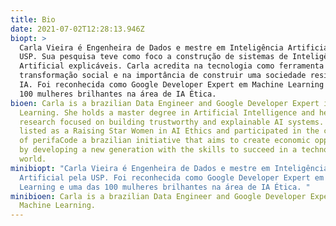 ```yaml
---
title: Bio
date: 2021-07-02T12:28:13.946Z
biopt: >
  Carla Vieira é Engenheira de Dados e mestre em Inteligência Artificial pela
  USP. Sua pesquisa teve como foco a construção de sistemas de Inteligência
  Artificial explicáveis. Carla acredita na tecnologia como ferramenta de
  transformação social e na importância de construir uma sociedade resiliente a
  IA. Foi reconhecida como Google Developer Expert em Machine Learning e uma das
  100 mulheres brilhantes na área de IA Ética.
bioen: Carla is a brazilian Data Engineer and Google Developer Expert in Machine
  Learning. She holds a master degree in Artificial Intelligence and her
  research focused on building trustworthy and explainable AI systems. She was
  listed as a Raising Star Women in AI Ethics and participated in the creation
  of perifaCode a brazilian initiative that aims to create economic opportunity
  by developing a new generation with the skills to succeed in a technological
  world.
minibiopt: "Carla Vieira é Engenheira de Dados e mestre em Inteligência
  Artificial pela USP. Foi reconhecida como Google Developer Expert em Machine
  Learning e uma das 100 mulheres brilhantes na área de IA Ética. "
minibioen: Carla is a brazilian Data Engineer and Google Developer Expert in
  Machine Learning.
---
```

